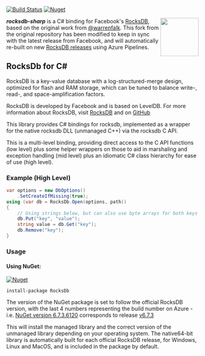 
[![Build Status](https://dev.azure.com/curiosity-ai/mosaik/_apis/build/status/rocksdb-sharp?branchName=master)](https://dev.azure.com/curiosity-ai/mosaik/_build/latest?definitionId=20&branchName=master) [![Nuget](https://img.shields.io/nuget/v/rocksdb.svg?maxAge=0&colorB=brightgreen)](https://www.nuget.org/packages/rocksdb/) 

<a href="https://curiosity.ai"><img src="https://curiosity.ai/assets/images/logos/curiosity.png" width="100" height="100" align="right" /></a>

_**rocksdb-sharp**_ is a C# binding for Facebook's [RocksDB](https://github.com/facebook/rocksdb/), based on the original work from [@warrenfalk](https://github.com/warrenfalk). This fork from the original repository has been modified to keep in sync with the latest release from Facebook, and will automatically re-built on new [RocksDB releases](https://github.com/facebook/rocksdb/releases) using Azure Pipelines.

## RocksDb for C# #
RocksDB is a key-value database with a log-structured-merge design, optimized for flash and RAM storage,
which can be tuned to balance write-, read-, and space-amplification factors.

RocksDB is developed by Facebook and is based on LevelDB.
For more information about RocksDB, visit [RocksDB](http://rocksdb.org/) and on [GitHub](https://github.com/facebook/rocksdb)

This library provides C# bindings for rocksdb, implemented as a wrapper for the native rocksdb DLL (unmanaged C++) via the rocksdb C API.

This is a multi-level binding, 
providing direct access to the C API functions (low level) 
plus some helper wrappers on those to aid in marshaling and exception handling (mid level) 
plus an idiomatic C# class hierarchy for ease of use (high level).

### Example (High Level)

```csharp
var options = new DbOptions()
    .SetCreateIfMissing(true);
using (var db = RocksDb.Open(options, path))
{
    // Using strings below, but can also use byte arrays for both keys and values
    db.Put("key", "value");
    string value = db.Get("key");
    db.Remove("key");
}
```
### Usage

#### Using NuGet:

[![Nuget](https://img.shields.io/nuget/v/rocksdb.svg?maxAge=0&colorB=brightgreen)](https://www.nuget.org/packages/rocksdb/) 

```
install-package RocksDb
```

The version of the NuGet package is set to follow the official RocksDB version, with the last 4 numbers representing the build number on Azure - i.e. [NuGet version 6.7.3.6120](https://www.nuget.org/packages/rocksdb/6.7.3.6120) corresponds to release [v6.7.3](https://github.com/facebook/rocksdb/releases/tag/v6.7.3)

This will install the managed library and the correct version of the unmanaged library depending on your operating system. The native64-bit library is automatically built for each official RocksDB release, for Windows, Linux and MacOS, and is included in the package by default.


